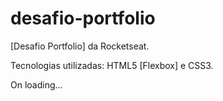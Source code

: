 # desafio-portfolio
[Desafio Portfolio] da Rocketseat.

Tecnologias utilizadas: HTML5 [Flexbox] e CSS3.

On loading...

